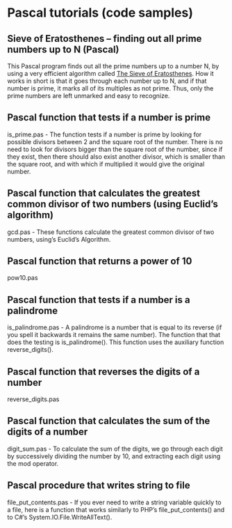 # Pascal tutorials (code samples)

## Sieve of Eratosthenes – finding out all prime numbers up to N (Pascal)

This Pascal program finds out all the prime numbers up to a number N, by using a very efficient algorithm called [The Sieve of Eratosthenes](https://en.wikipedia.org/wiki/Sieve_of_Eratosthenes). How it works in short is that it goes through each number up to N, and if that number is prime, it marks all of its multiples as not prime. Thus, only the prime numbers are left unmarked and easy to recognize.

## Pascal function that tests if a number is prime

is_prime.pas - The function tests if a number is prime by looking for possible divisors between 2 and the square root of the number. There is no need to look for divisors bigger than the square root of the number, since if they exist, then there should also exist another divisor, which is smaller than the square root, and with which if multiplied it would give the original number.

## Pascal function that calculates the greatest common divisor of two numbers (using Euclid’s algorithm)

gcd.pas - These functions calculate the greatest common divisor of two numbers, using’s Euclid’s Algorithm.

## Pascal function that returns a power of 10

pow10.pas

## Pascal function that tests if a number is a palindrome

is_palindrome.pas - A palindrome is a number that is equal to its reverse (if you spell it backwards it remains the same number). The function that that does the testing is is_palindrome(). This function uses the auxiliary function reverse_digits().

## Pascal function that reverses the digits of a number

reverse_digits.pas

## Pascal function that calculates the sum of the digits of a number

digit_sum.pas - To calculate the sum of the digits, we go through each digit by successively dividing the number by 10,
and extracting each digit using the mod operator.

## Pascal procedure that writes string to file

file_put_contents.pas - If you ever need to write a string variable quickly to a file, here is a function that works similarly to PHP’s file_put_contents() and to C#’s System.IO.File.WriteAllText().
